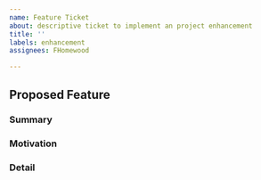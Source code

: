 ```yaml
---
name: Feature Ticket
about: descriptive ticket to implement an project enhancement
title: ''
labels: enhancement
assignees: FHomewood

---
```


## Proposed Feature
### Summary


### Motivation


### Detail
